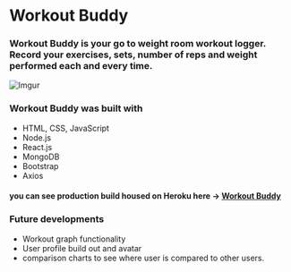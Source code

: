 # Workout Buddy

### Workout Buddy is your go to weight room workout logger. Record your exercises, sets, number of reps and weight performed each and every time.

![Imgur](http://i.imgur.com/sBc5ley.jpg)
### Workout Buddy was built with
- HTML, CSS, JavaScript
- Node.js
- React.js
- MongoDB
- Bootstrap
- Axios

#### you can see production build housed on Heroku here -> <a href= "https://workoutbuddyapp.herokuapp.com/">Workout Buddy</a>

### Future developments
- Workout graph functionality
- User profile build out and avatar
- comparison charts to see where user is compared to other users.
